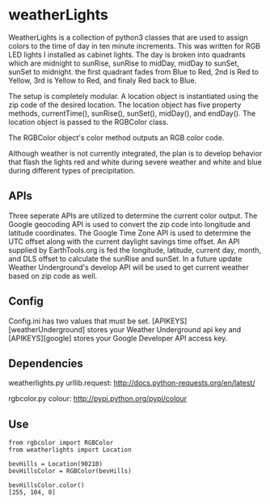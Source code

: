 weatherLights
=============
WeatherLights is a collection of python3 classes that are used to assign colors to the time of day in ten minute increments.  This was written for RGB LED lights I installed as cabinet lights.  The day is broken into quadrants which are midnight to sunRise, sunRise to midDay, midDay to sunSet, sunSet to midnight.  the first quadrant fades from Blue to Red, 2nd is Red to Yellow, 3rd is Yellow to Red, and finaly Red back to Blue.

The setup is completely modular.  A location object is instantiated using the zip code of the desired location. The location object has five property methods, currentTime(), sunRise(), sunSet(), midDay(), and endDay().  The location object is passed to the RGBColor class.

The RGBColor object's color method outputs an RGB color code.

Although weather is not currently integrated, the plan is to develop behavior that flash the lights red and white during severe weather and white and blue during different types of precipitation.

## APIs
Three seperate APIs are utilized to determine the current color output.  The Google geocoding API is used to convert the zip code into longitude and latitude coordinates.  The Google Time Zone API is used to determine the UTC offset along with the current daylight savings time offset.  An API supplied by EarthTools.org is fed the longitude, latitude, current day, month, and DLS offset to calculate the sunRise and sunSet.  In a future update Weather Underground's develop API will be used to get current weather based on zip code as well.

## Config
Config.ini has two values that must be set.  [APIKEYS][weatherUnderground] stores your Weather Underground api key and [APIKEYS][google] stores your Google Developer API access key.

## Dependencies
weatherlights.py 
  urllib.request: http://docs.python-requests.org/en/latest/

rgbcolor.py
  colour: http://pypi.python.org/pypi/colour


## Use
    from rgbcolor import RGBColor
    from weatherlights import Location
 
    bevHills = Location(90210)
    bevHillsColor = RGBColor(bevHills)
	
    bevHillsColor.color()
	[255, 104, 0]

